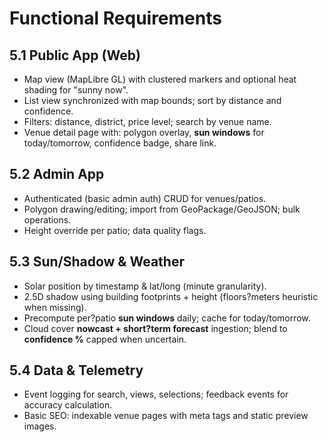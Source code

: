 # Functional Requirements

## 5.1 Public App (Web)
- Map view (MapLibre GL) with clustered markers and optional heat shading for "sunny now".
- List view synchronized with map bounds; sort by distance and confidence.
- Filters: distance, district, price level; search by venue name.
- Venue detail page with: polygon overlay, **sun windows** for today/tomorrow, confidence badge, share link.

## 5.2 Admin App
- Authenticated (basic admin auth) CRUD for venues/patios.
- Polygon drawing/editing; import from GeoPackage/GeoJSON; bulk operations.
- Height override per patio; data quality flags.

## 5.3 Sun/Shadow & Weather
- Solar position by timestamp & lat/long (minute granularity).
- 2.5D shadow using building footprints + height (floors?meters heuristic when missing). 
- Precompute per?patio **sun windows** daily; cache for today/tomorrow.
- Cloud cover **nowcast + short?term forecast** ingestion; blend to **confidence %** capped when uncertain.

## 5.4 Data & Telemetry
- Event logging for search, views, selections; feedback events for accuracy calculation.
- Basic SEO: indexable venue pages with meta tags and static preview images.
